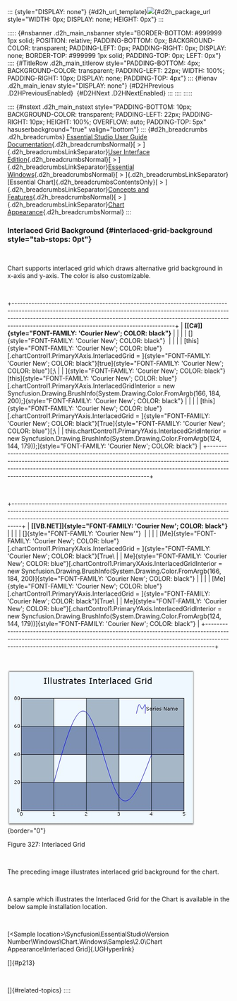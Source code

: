 ::: {style="DISPLAY: none"}
[](ms-xhelp:///?Id=d2h_url_template){#d2h_url_template}![](!package_url!){#d2h_package_url style="WIDTH: 0px; DISPLAY: none; HEIGHT: 0px"}
:::

::::: {#nsbanner .d2h_main_nsbanner style="BORDER-BOTTOM: #999999 1px solid; POSITION: relative; PADDING-BOTTOM: 0px; BACKGROUND-COLOR: transparent; PADDING-LEFT: 0px; PADDING-RIGHT: 0px; DISPLAY: none; BORDER-TOP: #999999 1px solid; PADDING-TOP: 0px; LEFT: 0px"}
:::: {#TitleRow .d2h_main_titlerow style="PADDING-BOTTOM: 4px; BACKGROUND-COLOR: transparent; PADDING-LEFT: 22px; WIDTH: 100%; PADDING-RIGHT: 10px; DISPLAY: none; PADDING-TOP: 4px"}
::: {#ienav .d2h_main_ienav style="DISPLAY: none"}
[](ms-xhelp:///?Id=149c9c97-1285-476d-be13-e4f564236d01){#D2HPrevious .D2HPreviousEnabled}  [](ms-xhelp:///?Id=256092f4-b7a6-4b07-9b91-8f22fcb304b9){#D2HNext .D2HNextEnabled}
:::
::::
:::::

:::: {#nstext .d2h_main_nstext style="PADDING-BOTTOM: 10px; BACKGROUND-COLOR: transparent; PADDING-LEFT: 22px; PADDING-RIGHT: 10px; HEIGHT: 100%; OVERFLOW: auto; PADDING-TOP: 5px" hasuserbackground="true" valign="bottom"}
::: {#d2h_breadcrumbs .d2h_breadcrumbs}
[Essential Studio User Guide Documentation](ms-xhelp:///?Id=12457748-09e3-4d74-a240-8e049cedf030){.d2h_breadcrumbsNormal}[ \> ]{.d2h_breadcrumbsLinkSeparator}[User Interface Edition](ms-xhelp:///?Id=c29296b7-531c-413b-a0ec-488ca1f7f669){.d2h_breadcrumbsNormal}[ \> ]{.d2h_breadcrumbsLinkSeparator}[Essential Windows](ms-xhelp:///?Id=e60759d8-47a4-4570-9d7a-16a68d63f2ea){.d2h_breadcrumbsNormal}[ \> ]{.d2h_breadcrumbsLinkSeparator}[Essential Chart]{.d2h_breadcrumbsContentsOnly}[ \> ]{.d2h_breadcrumbsLinkSeparator}[Concepts and Features](ms-xhelp:///?Id=71321e9c-336c-4c1c-a127-be9f135ad4bb){.d2h_breadcrumbsNormal}[ \> ]{.d2h_breadcrumbsLinkSeparator}[Chart Appearance](ms-xhelp:///?Id=eb9d5ffd-71db-4613-9396-75dd4913dca1){.d2h_breadcrumbsNormal}
:::

### Interlaced Grid Background {#interlaced-grid-background style="tab-stops: 0pt"}

 

Chart supports interlaced grid which draws alternative grid background in x-axis and y-axis. The color is also customizable.

 

+---------------------------------------------------------------------------------------------------------------------------------------------------------------------------------------------------------------------------------------------------------------------------------------------------+
| **[\[C#\]]{style="FONT-FAMILY: 'Courier New'; COLOR: black"}**                                                                                                                                                                                                                                    |
|                                                                                                                                                                                                                                                                                                   |
| []{style="FONT-FAMILY: 'Courier New'; COLOR: black"}                                                                                                                                                                                                                                              |
|                                                                                                                                                                                                                                                                                                   |
| [this]{style="FONT-FAMILY: 'Courier New'; COLOR: blue"}[.chartControl1.PrimaryXAxis.InterlacedGrid = ]{style="FONT-FAMILY: 'Courier New'; COLOR: black"}[true]{style="FONT-FAMILY: 'Courier New'; COLOR: blue"}[;\                                                                                |
| ]{style="FONT-FAMILY: 'Courier New'; COLOR: black"}[this]{style="FONT-FAMILY: 'Courier New'; COLOR: blue"}[.chartControl1.PrimaryXAxis.InterlacedGridInterior = new Syncfusion.Drawing.BrushInfo(System.Drawing.Color.FromArgb(166, 184, 200);]{style="FONT-FAMILY: 'Courier New'; COLOR: black"} |
|                                                                                                                                                                                                                                                                                                   |
| [this]{style="FONT-FAMILY: 'Courier New'; COLOR: blue"}[.chartControl1.PrimaryYAxis.InterlacedGrid = ]{style="FONT-FAMILY: 'Courier New'; COLOR: black"}[True]{style="FONT-FAMILY: 'Courier New'; COLOR: blue"}[;\                                                                                |
| this.chartControl1.PrimaryYAxis.InterlacedGridInterior = new Syncfusion.Drawing.BrushInfo(System.Drawing.Color.FromArgb(124, 144, 179));]{style="FONT-FAMILY: 'Courier New'; COLOR: black"}                                                                                                       |
+---------------------------------------------------------------------------------------------------------------------------------------------------------------------------------------------------------------------------------------------------------------------------------------------------+

 

+---------------------------------------------------------------------------------------------------------------------------------------------------------------------------------------------------------------------------------------------+
| **[\[VB.NET\]]{style="FONT-FAMILY: 'Courier New'; COLOR: black"}**                                                                                                                                                                          |
|                                                                                                                                                                                                                                             |
| []{style="FONT-FAMILY: 'Courier New'"}                                                                                                                                                                                                      |
|                                                                                                                                                                                                                                             |
| [Me]{style="FONT-FAMILY: 'Courier New'; COLOR: blue"}[.chartControl1.PrimaryXAxis.InterlacedGrid = ]{style="FONT-FAMILY: 'Courier New'; COLOR: black"}[True\                                                                                |
| Me]{style="FONT-FAMILY: 'Courier New'; COLOR: blue"}[.chartControl1.PrimaryXAxis.InterlacedGridInterior = new Syncfusion.Drawing.BrushInfo(System.Drawing.Color.FromArgb(166, 184, 200)]{style="FONT-FAMILY: 'Courier New'; COLOR: black"}  |
|                                                                                                                                                                                                                                             |
| [Me]{style="FONT-FAMILY: 'Courier New'; COLOR: blue"}[.chartControl1.PrimaryYAxis.InterlacedGrid = ]{style="FONT-FAMILY: 'Courier New'; COLOR: black"}[True\                                                                                |
| Me]{style="FONT-FAMILY: 'Courier New'; COLOR: blue"}[.chartControl1.PrimaryYAxis.InterlacedGridInterior = new Syncfusion.Drawing.BrushInfo(System.Drawing.Color.FromArgb(124, 144, 179))]{style="FONT-FAMILY: 'Courier New'; COLOR: black"} |
+---------------------------------------------------------------------------------------------------------------------------------------------------------------------------------------------------------------------------------------------+

 

![](ImagesExt/image84_326.jpg){border="0"}

Figure 327: Interlaced Grid

 

The preceding image illustrates interlaced grid background for the chart.

 

A sample which illustrates the Interlaced Grid for the Chart is available in the below sample installation location.

 

[\<Sample location\>\\Syncfusion\\EssentialStudio\\Version Number\\Windows\\Chart.Windows\\Samples\\2.0\\Chart Appearance\\Interlaced Grid]{.UGHyperlink}

[]{#p213} 

 

[]{#related-topics}
::::
